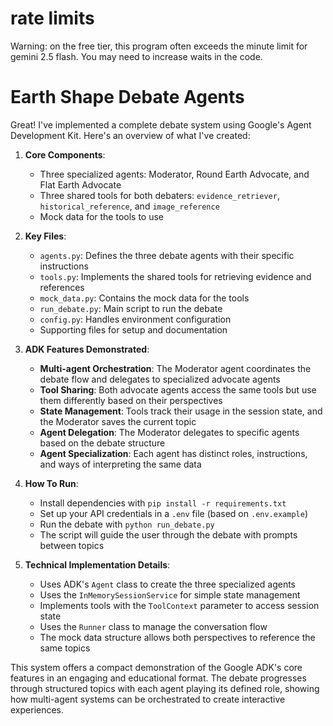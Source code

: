 # rate limits
Warning: on the free tier, this program often exceeds the minute limit for gemini 2.5 flash.  You may need to increase waits in the code.

# Earth Shape Debate Agents

Great! I've implemented a complete debate system using Google's Agent Development Kit. Here's an overview of what I've created:

1. **Core Components**:
   - Three specialized agents: Moderator, Round Earth Advocate, and Flat Earth Advocate
   - Three shared tools for both debaters: `evidence_retriever`, `historical_reference`, and `image_reference`
   - Mock data for the tools to use

2. **Key Files**:
   - `agents.py`: Defines the three debate agents with their specific instructions
   - `tools.py`: Implements the shared tools for retrieving evidence and references
   - `mock_data.py`: Contains the mock data for the tools
   - `run_debate.py`: Main script to run the debate
   - `config.py`: Handles environment configuration
   - Supporting files for setup and documentation

3. **ADK Features Demonstrated**:
   - **Multi-agent Orchestration**: The Moderator agent coordinates the debate flow and delegates to specialized advocate agents
   - **Tool Sharing**: Both advocate agents access the same tools but use them differently based on their perspectives
   - **State Management**: Tools track their usage in the session state, and the Moderator saves the current topic
   - **Agent Delegation**: The Moderator delegates to specific agents based on the debate structure
   - **Agent Specialization**: Each agent has distinct roles, instructions, and ways of interpreting the same data

4. **How To Run**:
   - Install dependencies with `pip install -r requirements.txt`
   - Set up your API credentials in a `.env` file (based on `.env.example`)
   - Run the debate with `python run_debate.py`
   - The script will guide the user through the debate with prompts between topics

5. **Technical Implementation Details**:
   - Uses ADK's `Agent` class to create the three specialized agents
   - Uses the `InMemorySessionService` for simple state management
   - Implements tools with the `ToolContext` parameter to access session state
   - Uses the `Runner` class to manage the conversation flow
   - The mock data structure allows both perspectives to reference the same topics

This system offers a compact demonstration of the Google ADK's core features in an engaging and educational format. The debate progresses through structured topics with each agent playing its defined role, showing how multi-agent systems can be orchestrated to create interactive experiences.
